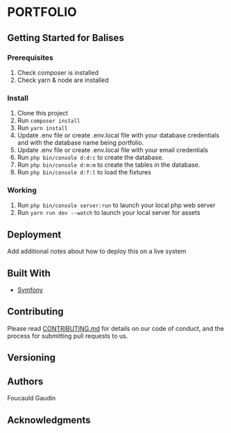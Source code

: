 # PORTFOLIO

## Getting Started for Balises

### Prerequisites

1. Check composer is installed
2. Check yarn & node are installed

### Install

1. Clone this project
2. Run `composer install`
3. Run `yarn install`
4. Update .env file or create .env.local file with your database credentials and with the database name being portfolio.
5. Update .env file or create .env.local file with your email credentials
6. Run `php bin/console d:d:c` to create the database.
7. Run `php bin/console d:m:m` to create the tables in the database.
8. Run `php bin/console d:f:l` to load the fixtures

### Working

1. Run `php bin/console server:run` to launch your local php web server
2. Run `yarn run dev --watch` to launch your local server for assets


## Deployment

Add additional notes about how to deploy this on a live system

## Built With

* [Symfony](https://github.com/symfony/symfony)

## Contributing

Please read [CONTRIBUTING.md](https://gist.github.com/PurpleBooth/b24679402957c63ec426) for details on our code of conduct, and the process for submitting pull requests to us.

## Versioning


## Authors

Foucauld Gaudin



## Acknowledgments
